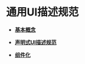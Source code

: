 # 通用UI描述规范



- **[基本概念](ts-general-ui-concepts.md)**

- **[声明式UI描述规范](ts-declarative-ui-description-specifications.md)**

- **[组件化](ts-component-based.md)**